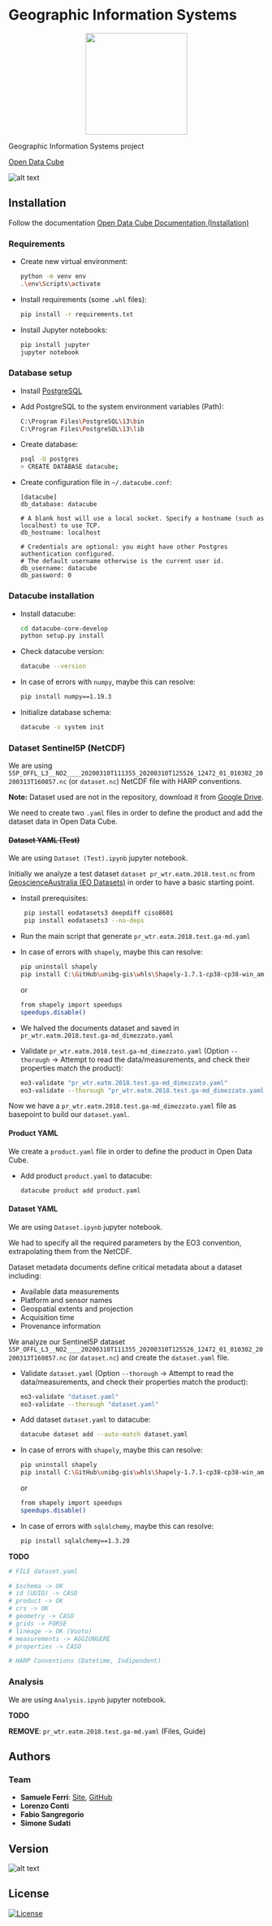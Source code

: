 # Geographic Information Systems

<p align="center">
<img src="https://github.com/samuelexferri/unibg-gis/blob/master/images/datacube.png" width="200">
</p>

Geographic Information Systems project

[Open Data Cube](https://www.opendatacube.org/overview)

![alt text](https://img.shields.io/badge/Language-Italian-infomrmational?style=for-the-badge)

## Installation

Follow the documentation [Open Data Cube Documentation (Installation)](https://datacube-core.readthedocs.io/en/latest/ops/install.html)

### Requirements

-   Create new virtual environment:
    ```bash
    python -m venv env
    .\env\Scripts\activate
    ```
-   Install requirements (some `.whl` files):
    ```bash
    pip install -r requirements.txt
    ```
-   Install Jupyter notebooks:
    ```bash
    pip install jupyter
    jupyter notebook
    ```

### Database setup

-   Install [PostgreSQL](https://www.postgresql.org/download/)

-   Add PostgreSQL to the system environment variables (Path):

    ```bash
    C:\Program Files\PostgreSQL\13\bin
    C:\Program Files\PostgreSQL\13\lib
    ```

-   Create database:

    ```bash
    psql -U postgres
    > CREATE DATABASE datacube;
    ```

-   Create configuration file in `~/.datacube.conf`:

        [datacube]
        db_database: datacube

        # A blank host will use a local socket. Specify a hostname (such as localhost) to use TCP.
        db_hostname: localhost

        # Credentials are optional: you might have other Postgres authentication configured.
        # The default username otherwise is the current user id.
        db_username: datacube
        db_password: 0

### Datacube installation

-   Install datacube:

    ```bash
    cd datacube-core-develop
    python setup.py install
    ```

-   Check datacube version:

    ```bash
    datacube --version
    ```

-   In case of errors with `numpy`, maybe this can resolve:

    ```bash
    pip install numpy==1.19.3
    ```

-   Initialize database schema:

    ```bash
    datacube -v system init
    ```

### Dataset Sentinel5P (NetCDF)

We are using `S5P_OFFL_L3__NO2____20200310T111355_20200310T125526_12472_01_010302_20200313T160857.nc` (or `dataset.nc`) NetCDF file with HARP conventions.

**Note:** Dataset used are not in the repository, download it from [Google Drive](https://drive.google.com/drive/folders/1blFp7IfUM_IRgB3iradfxHqCEdZMxi7T).

We need to create two `.yaml` files in order to define the product and add the dataset data in Open Data Cube.

#### ~~Dataset YAML (Test)~~

We are using `Dataset (Test).ipynb` jupyter notebook.

Initially we analyze a test dataset `dataset pr_wtr.eatm.2018.test.nc` from [GeoscienceAustralia (EO Datasets)](https://github.com/GeoscienceAustralia/eo-datasets) in order to have a basic starting point.

-   Install prerequisites:

    ```bash
     pip install eodatasets3 deepdiff ciso8601
     pip install eodatasets3 --no-deps
    ```

-   Run the main script that generate `pr_wtr.eatm.2018.test.ga-md.yaml`

-   In case of errors with `shapely`, maybe this can resolve:

    ```bash
    pip uninstall shapely
    pip install C:\GitHub\unibg-gis\whls\Shapely-1.7.1-cp38-cp38-win_amd64.whl
    ```

    or

    ```bash
    from shapely import speedups
    speedups.disable()
    ```

-   We halved the documents dataset and saved in `pr_wtr.eatm.2018.test.ga-md_dimezzato.yaml`

-   Validate `pr_wtr.eatm.2018.test.ga-md_dimezzato.yaml` (Option `--thorough` -> Attempt to read the data/measurements, and check their properties match the product):

    ```bash
    eo3-validate "pr_wtr.eatm.2018.test.ga-md_dimezzato.yaml"
    eo3-validate --thorough "pr_wtr.eatm.2018.test.ga-md_dimezzato.yaml"
    ```

Now we have a `pr_wtr.eatm.2018.test.ga-md_dimezzato.yaml` file as basepoint to build our `dataset.yaml`.

#### Product YAML

We create a `product.yaml` file in order to define the product in Open Data Cube.

-   Add product `product.yaml` to datacube:

    ```bash
    datacube product add product.yaml
    ```

#### Dataset YAML

We are using `Dataset.ipynb` jupyter notebook.

We had to specify all the required parameters by the EO3 convention, extrapolating them from the NetCDF.

Dataset metadata documents define critical metadata about a dataset including:

-   Available data measurements
-   Platform and sensor names
-   Geospatial extents and projection
-   Acquisition time
-   Provenance information

We analyze our Sentinel5P dataset `S5P_OFFL_L3__NO2____20200310T111355_20200310T125526_12472_01_010302_20200313T160857.nc` (or `dataset.nc`) and create the `dataset.yaml` file.

-   Validate `dataset.yaml` (Option `--thorough` -> Attempt to read the data/measurements, and check their properties match the product):

    ```bash
    eo3-validate "dataset.yaml"
    eo3-validate --thorough "dataset.yaml"
    ```

-   Add dataset `dataset.yaml` to datacube:

    ```bash
    datacube dataset add --auto-match dataset.yaml
    ```

-   In case of errors with `shapely`, maybe this can resolve:

    ```bash
    pip uninstall shapely
    pip install C:\GitHub\unibg-gis\whls\Shapely-1.7.1-cp38-cp38-win_amd64.whl
    ```

    or

    ```bash
    from shapely import speedups
    speedups.disable()
    ```

-   In case of errors with `sqlalchemy`, maybe this can resolve:

    ```bash
    pip install sqlalchemy==1.3.20
    ```

**TODO**

```bash
# FILE dataset.yaml

# $schema -> OK
# id (UUID) -> CASO
# product -> OK
# crs -> OK
# geometry -> CASO
# grids -> FORSE
# lineage -> OK (Vuoto)
# measurements -> AGGIUNGERE
# properties -> CASO

# HARP Conventions (Datetime, Indipendent)
```

### Analysis

We are using `Analysis.ipynb` jupyter notebook.

**TODO**

**REMOVE**:  `pr_wtr.eatm.2018.test.ga-md.yaml` (Files, Guide)

## Authors

### Team

-   **Samuele Ferri**: [Site](https://samuelexferri.com), [GitHub](https://github.com/samuelexferri)
-   **Lorenzo Conti**
-   **Fabio Sangregorio**
-   **Simone Sudati**

## Version

![alt text](https://img.shields.io/badge/Version-0.0.1-blue.svg?style=for-the-badge)

## License

[![License](https://img.shields.io/badge/License-MIT_License-blue.svg?style=for-the-badge)](https://badges.mit-license.org)
